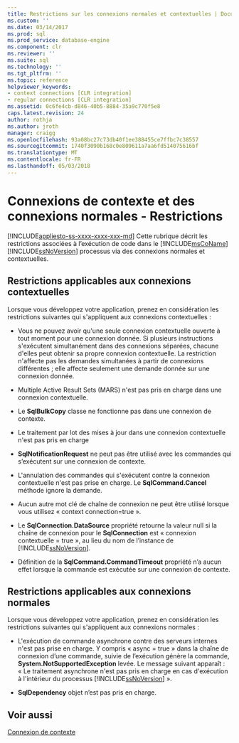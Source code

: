 ```yaml
---
title: Restrictions sur les connexions normales et contextuelles | Documents Microsoft
ms.custom: ''
ms.date: 03/14/2017
ms.prod: sql
ms.prod_service: database-engine
ms.component: clr
ms.reviewer: ''
ms.suite: sql
ms.technology: ''
ms.tgt_pltfrm: ''
ms.topic: reference
helpviewer_keywords:
- context connections [CLR integration]
- regular connections [CLR integration]
ms.assetid: 0c6fe4cb-d846-40b5-8884-35a9c770f5e8
caps.latest.revision: 24
author: rothja
ms.author: jroth
manager: craigg
ms.openlocfilehash: 93a08bc27c73db40f1ee388455ce7ffbc7c38557
ms.sourcegitcommit: 1740f3090b168c0e809611a7aa6fd514075616bf
ms.translationtype: MT
ms.contentlocale: fr-FR
ms.lasthandoff: 05/03/2018
---
```

# <a name="context-connections-and-regular-connections---restrictions"></a>Connexions de contexte et des connexions normales - Restrictions
[!INCLUDE[appliesto-ss-xxxx-xxxx-xxx-md](../../../includes/appliesto-ss-xxxx-xxxx-xxx-md.md)]
  Cette rubrique décrit les restrictions associées à l’exécution de code dans le [!INCLUDE[msCoName](../../../includes/msconame-md.md)] [!INCLUDE[ssNoVersion](../../../includes/ssnoversion-md.md)] processus via des connexions normales et contextuelles.  
  
## <a name="restrictions-on-context-connections"></a>Restrictions applicables aux connexions contextuelles  
 Lorsque vous développez votre application, prenez en considération les restrictions suivantes qui s'appliquent aux connexions contextuelles :  
  
-   Vous ne pouvez avoir qu'une seule connexion contextuelle ouverte à tout moment pour une connexion donnée. Si plusieurs instructions s'exécutent simultanément dans des connexions séparées, chacune d'elles peut obtenir sa propre connexion contextuelle. La restriction n'affecte pas les demandes simultanées à partir de connexions différentes ; elle affecte seulement une demande donnée sur une connexion donnée.  
  
-   Multiple Active Result Sets (MARS) n'est pas pris en charge dans une connexion contextuelle.  
  
-   Le **SqlBulkCopy** classe ne fonctionne pas dans une connexion de contexte.  
  
-   Le traitement par lot des mises à jour dans une connexion contextuelle n'est pas pris en charge  
  
-   **SqlNotificationRequest** ne peut pas être utilisé avec les commandes qui s’exécutent sur une connexion de contexte.  
  
-   L'annulation des commandes qui s'exécutent contre la connexion contextuelle n'est pas prise en charge. Le **SqlCommand.Cancel** méthode ignore la demande.  
  
-   Aucun autre mot clé de chaîne de connexion ne peut être utilisé lorsque vous utilisez « context connection=true ».  
  
-   Le **SqlConnection.DataSource** propriété retourne la valeur null si la chaîne de connexion pour le **SqlConnection** est « connexion contextuelle = true », au lieu du nom de l’instance de [!INCLUDE[ssNoVersion](../../../includes/ssnoversion-md.md)].  
  
-   Définition de la **SqlCommand.CommandTimeout** propriété n’a aucun effet lorsque la commande est exécutée sur une connexion de contexte.  
  
## <a name="restrictions-on-regular-connections"></a>Restrictions applicables aux connexions normales  
 Lorsque vous développez votre application, prenez en considération les restrictions suivantes qui s'appliquent aux connexions normales :  
  
-   L'exécution de commande asynchrone contre des serveurs internes n'est pas prise en charge. Y compris « async = true » dans la chaîne de connexion d’une commande, suivie de l’exécution génère la commande, **System.NotSupportedException** levée. Le message suivant apparaît : « Le traitement asynchrone n'est pas pris en charge en cas d'exécution à l'intérieur du processus [!INCLUDE[ssNoVersion](../../../includes/ssnoversion-md.md)] ».  
  
-   **SqlDependency** objet n’est pas pris en charge.  
  
## <a name="see-also"></a>Voir aussi  
 [Connexion de contexte](../../../relational-databases/clr-integration/data-access/context-connection.md)  
  
  

